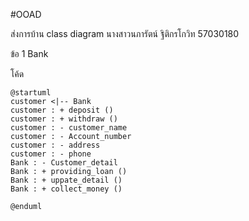 #OOAD

ส่งการบ้าน class diagram นางสาวนภารัตน์ ฐิติกรโกวิท 57030180

ข้อ 1 Bank

โค้ด 

```
@startuml
customer <|-- Bank
customer : + deposit ()
customer : + withdraw ()
customer : - customer_name 
customer : - Account_number 
customer : - address 
customer : - phone
Bank : - Customer_detail
Bank : + providing_loan ()
Bank : + uppate_detail ()
Bank : + collect_money ()

@enduml
```

